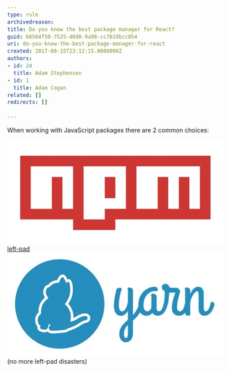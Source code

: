 ```yaml
---
type: rule
archivedreason: 
title: Do you know the best package manager for React?
guid: b6564f50-7525-40d8-9a98-cc7619bcc854
uri: do-you-know-the-best-package-manager-for-react
created: 2017-08-15T23:12:15.0000000Z
authors:
- id: 24
  title: Adam Stephensen
- id: 1
  title: Adam Cogan
related: []
redirects: []

---
```


When working with JavaScript packages there are 2 common choices:

<!--endintro-->

![npm is the backbone of JavaScript development but after thedisaster of 2016 lots of developers wanted more power](npm-logo.jpg)[left-pad](https://www.theregister.co.uk/2016/03/23/npm_left_pad_chaos/)
![Yarn is fast and enables offline support - If you've installed a package before, you can install it again without any internet connection](yarn-logo.jpg)(no more left-pad disasters)

